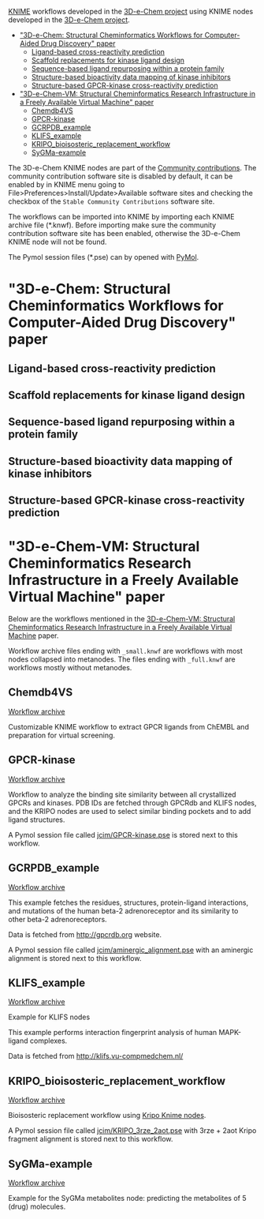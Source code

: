 [KNIME](http://www.knime.org) workflows developed in the
[3D-e-Chem project](https://3d-e-chem.github.io) using KNIME nodes developed in
the [3D-e-Chem project](https://3d-e-chem.github.io).

<!-- TOC -->

* ["3D-e-Chem: Structural Cheminformatics Workflows for Computer-Aided Drug Discovery" paper](#3d-e-chem-structural-cheminformatics-workflows-for-computer-aided-drug-discovery)
  * [Ligand-based cross-reactivity prediction](#ligand-based-cross-reactivity-prediction)
  * [Scaffold replacements for kinase ligand design](#scaffold-replacements-for-kinase-ligand-design)
  * [Sequence-based ligand repurposing within a protein family](#sequence-based-ligand-repurposing-within-a-protein-family)
  * [Structure-based bioactivity data mapping of kinase inhibitors](#structure-based-bioactivity-data-mapping-of-kinase-inhibitors)
  * [Structure-based GPCR-kinase cross-reactivity prediction](#structure-based-gpcr-kinase-cross-reactivity-prediction)
* ["3D-e-Chem-VM: Structural Cheminformatics Research Infrastructure in a Freely Available Virtual Machine" paper](#3d-e-chem-vm-structural-cheminformatics-research-infrastructure-in-a-freely-available-virtual-machine-paper)
  * [Chemdb4VS](#chemdb4vs)
  * [GPCR-kinase](#gpcr-kinase)
  * [GCRPDB_example](#gcrpdb_example)
  * [KLIFS_example](#klifs_example)
  * [KRIPO_bioisosteric_replacement_workflow](#kripo_bioisosteric_replacement_workflow)
  * [SyGMa-example](#sygma-example)

<!-- /TOC -->

The 3D-e-Chem KNIME nodes are part of the
[Community contributions](https://www.knime.com/3d-e-chem-nodes-for-knime). The
community contribution software site is disabled by default, it can be enabled
by in KNIME menu going to File>Preferences>Install/Update>Available software
sites and checking the checkbox of the `Stable Community Contributions` software
site.

The workflows can be imported into KNIME by importing each KNIME archive file
(\*.knwf). Before importing make sure the community contribution software site
has been enabled, otherwise the 3D-e-Chem KNIME node will not be found.

The Pymol session files (\*.pse) can by opened with
[PyMol](https://github.com/NLeSC/Chemical-Analytics-Platform/wiki/Cheatsheet#applications).

# "3D-e-Chem: Structural Cheminformatics Workflows for Computer-Aided Drug Discovery" paper

## Ligand-based cross-reactivity prediction

## Scaffold replacements for kinase ligand design

## Sequence-based ligand repurposing within a protein family

## Structure-based bioactivity data mapping of kinase inhibitors

## Structure-based GPCR-kinase cross-reactivity prediction

# "3D-e-Chem-VM: Structural Cheminformatics Research Infrastructure in a Freely Available Virtual Machine" paper

Below are the workflows mentioned in the
[3D-e-Chem-VM: Structural Cheminformatics Research Infrastructure in a Freely Available Virtual Machine](https://doi.org/10.1021/acs.jcim.6b00686)
paper.

Workflow archive files ending with `_small.knwf` are workflows with most nodes
collapsed into metanodes. The files ending with `_full.knwf` are workflows
mostly without metanodes.

## Chemdb4VS

[Workflow archive](jcim/Chemdb4VS_full.knwf)

Customizable KNIME workflow to extract GPCR ligands from ChEMBL and preparation
for virtual screening.

## GPCR-kinase

[Workflow archive](jcim/GPCR_kinase.knwf)

Workflow to analyze the binding site similarity between all crystallized GPCRs
and kinases. PDB IDs are fetched through GPCRdb and KLIFS nodes, and the KRIPO
nodes are used to select similar binding pockets and to add ligand structures.

A Pymol session file called [jcim/GPCR-kinase.pse](jcim/GPCR-kinase.pse) is
stored next to this workflow.

## GCRPDB_example

[Workflow archive](jcim/GPCRDB_example_full.knwf)

This example fetches the residues, structures, protein-ligand interactions, and
mutations of the human beta-2 adrenoreceptor and its similarity to other beta-2
adrenoreceptors.

Data is fetched from http://gpcrdb.org website.

A Pymol session file called
[jcim/aminergic_alignment.pse](jcim/aminergic_alignment.pse) with an aminergic
alignment is stored next to this workflow.

## KLIFS_example

[Workflow archive](jcim/KLIFS_example_workflow_full.knwf)

Example for KLIFS nodes

This example performs interaction fingerprint analysis of human MAPK-ligand
complexes.

Data is fetched from http://klifs.vu-compmedchem.nl/

## KRIPO_bioisosteric_replacement_workflow

[Workflow archive](jcim/KRIPO_bioisosteric_replacement_full.knwf)

Bioisosteric replacement workflow using
[Kripo Knime nodes](https://github.com/3D-e-Chem/3D-e-Chem-VM/wiki/Software#kripodb).

A Pymol session file called [jcim/KRIPO_3rze_2aot.pse](jcim/KRIPO_3rze_2aot.pse)
with 3rze + 2aot Kripo fragment alignment is stored next to this workflow.

## SyGMa-example

[Workflow archive](jcim/SyGMa-example.knwf)

Example for the SyGMa metabolites node: predicting the metabolites of 5 (drug)
molecules.
